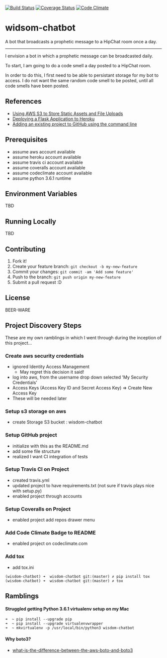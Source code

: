 [![Build Status](https://travis-ci.org/DEV3L/wisdom-chatbot.svg?branch=master)](https://travis-ci.org/DEV3L/wisdom-chatbot)
[![Coverage Status](https://coveralls.io/repos/github/DEV3L/wisdom-chatbot/badge.svg)](https://coveralls.io/github/DEV3L/wisdom-chatbot)
[![Code Climate](https://codeclimate.com/github/DEV3L/wisdom-chatbot/badges/gpa.svg)](https://codeclimate.com/github/DEV3L/wisdom-chatbot)

# widsom-chatbot
A bot that broadcasts a prophetic message to a HipChat room once a day.

---

I envision a bot in which a prophetic message can be broadcasted daily.

To start, I am going to do a code smell a day posted to a HipChat room.

In order to do this, I first need to be able to persistant storage for my bot to access.
I do not want the same random code smell to be posted, until all code smells have been posted.


## References
- [Using AWS S3 to Store Static Assets and File Uploads](https://devcenter.heroku.com/articles/s3)
- [Deploying a Flask Application to Heroku](http://docs.ceph.com/docs/master/radosgw/s3/python)
- [Adding an existing project to GitHub using the command line](https://help.github.com/articles/adding-an-existing-project-to-github-using-the-command-line)

## Prerequisites
- assume aws account available
- assume heroku account available
- assume travis ci account available
- assume coveralls account available
- assume codeclimate account available
- assume python 3.6.1 runtime

## Environment Variables
TBD

## Running Locally
TBD

## Contributing
1. Fork it!
2. Create your feature branch: `git checkout -b my-new-feature`
3. Commit your changes: `git commit -am 'Add some feature'`
4. Push to the branch: `git push origin my-new-feature`
5. Submit a pull request :D


## License
BEER-WARE

## Project Discovery Steps
These are my own ramblings in which I went through during the inception of this project...

### Create aws security credentials
- ignored Identity Access Management
  - May regret this decision it said!
- log into aws, from the username drop down selected 'My Security Credentials'
- Access Keys (Access Key ID and Secret Access Key) => Create New Access Key
- These will be needed later

### Setup s3 storage on aws
- create Storage S3 bucket : wisdom-chatbot

### Setup GitHub project
- initialize with this as the README.md
- add some file structure
- realized I want CI integration of tests

### Setup Travis CI on Project
- created travis.yml
- updated project to have requirements.txt (not sure if travis plays nice with setup.py)
- enabled project through accounts

### Setup Coveralls on Project
- enabled project add repos drawer menu

### Add Code Climate Badge to README
- enabled project on codeclimate.com

### Add tox
- add tox.ini

```
(wisdom-chatbot) ➜  wisdom-chatbot git:(master) ✗ pip install tox
(wisdom-chatbot) ➜  wisdom-chatbot git:(master) ✗ tox
```

## Ramblings
#### Struggled getting Python 3.6.1 virtualenv setup on my Mac

```
➜  ~ pip install --upgrade pip
➜  ~ pip install --upgrade virtualenvwrapper
➜  ~ mkvirtualenv -p /usr/local/bin/python3 wisdom-chatbot
```

#### Why boto3?
- [what-is-the-difference-between-the-aws-boto-and-boto3](https://stackoverflow.com/questions/32322503/what-is-the-difference-between-the-aws-boto-and-boto3)
